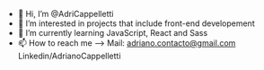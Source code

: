 - 👋 Hi, I’m @AdriCappelletti
- 👀 I’m interested in projects that include front-end developement
- 🌱 I’m currently learning JavaScript, React and Sass
- 📫 How to reach me --> 
Mail: adriano.contacto@gmail.com
Linkedin/AdrianoCappelletti

<!---
AdriCappelletti/AdriCappelletti is a ✨ special ✨ repository because its `README.md` (this file) appears on your GitHub profile.
You can click the Preview link to take a look at your changes.
--->
